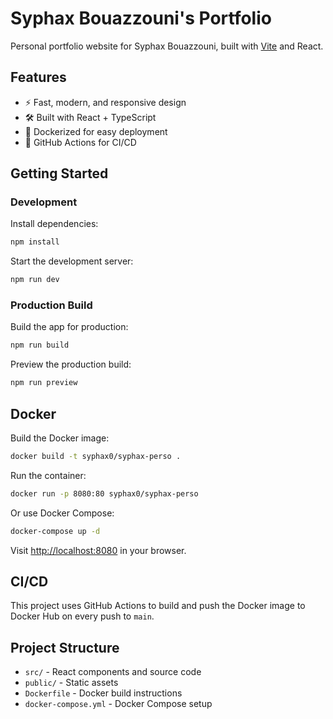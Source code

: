 # Syphax Bouazzouni's Portfolio

Personal portfolio website for Syphax Bouazzouni, built with [Vite](https://vitejs.dev/) and React.

## Features

- ⚡️ Fast, modern, and responsive design
- 🛠️ Built with React + TypeScript
- 🐳 Dockerized for easy deployment
- 🔄 GitHub Actions for CI/CD

## Getting Started

### Development

Install dependencies:

```sh
npm install
```

Start the development server:

```sh
npm run dev
```

### Production Build

Build the app for production:

```sh
npm run build
```

Preview the production build:

```sh
npm run preview
```

## Docker

Build the Docker image:

```sh
docker build -t syphax0/syphax-perso .
```

Run the container:

```sh
docker run -p 8080:80 syphax0/syphax-perso
```

Or use Docker Compose:

```sh
docker-compose up -d
```

Visit [http://localhost:8080](http://localhost:8080) in your browser.

## CI/CD

This project uses GitHub Actions to build and push the Docker image to Docker Hub on every push to `main`.

## Project Structure

- `src/` - React components and source code
- `public/` - Static assets
- `Dockerfile` - Docker build instructions
- `docker-compose.yml` - Docker Compose setup

